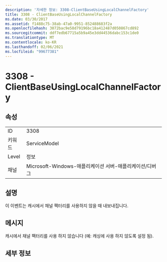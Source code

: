 ```yaml
---
description: '자세한 정보: 3308-ClientBaseUsingLocalChannelFactory'
title: 3308 - ClientBaseUsingLocalChannelFactory
ms.date: 03/30/2017
ms.assetid: f1488c75-38ab-47a0-9951-852488683f2a
ms.openlocfilehash: 3072bac9e58d79196bc18a412487d050867cd892
ms.sourcegitcommit: ddf7edb67715a5b9a45e3dd44536dabc153c1de0
ms.translationtype: MT
ms.contentlocale: ko-KR
ms.lasthandoff: 02/06/2021
ms.locfileid: "99677381"
---
```

# <a name="3308---clientbaseusinglocalchannelfactory"></a>3308 - ClientBaseUsingLocalChannelFactory

## <a name="properties"></a>속성  
  
|||  
|-|-|  
|ID|3308|  
|키워드|ServiceModel|  
|Level|정보|  
|채널|Microsoft-Windows-애플리케이션 서버-애플리케이션/디버그|  
  
## <a name="description"></a>설명  

 이 이벤트는 캐시에서 채널 팩터리를 사용하지 않을 때 내보내집니다.  
  
## <a name="message"></a>메시지  

 캐시에서 채널 팩터리를 사용 하지 않습니다 (예: 캐싱에 사용 하지 않도록 설정 됨).  
  
## <a name="details"></a>세부 정보
